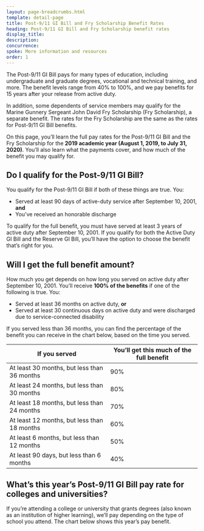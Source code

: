 ```yaml
---
layout: page-breadcrumbs.html
template: detail-page
title: Post-9/11 GI Bill and Fry Scholarship Benefit Rates
heading: Post-9/11 GI Bill and Fry Scholarship benefit rates
display_title:
description: 
concurrence: 
spoke: More information and resources
order: 1
---
```

<div class="va-introtext">
  
The Post-9/11 GI Bill pays for many types of education, including undergraduate and graduate degrees, vocational and 
technical training, and more. The benefit levels range from 40% to 100%, and we pay benefits for 15 years after your 
release from active duty.

In addition, some dependents of service members may qualify for the Marine Gunnery Sergeant John David Fry Scholarship (Fry
Scholarship), a separate benefit. The rates for the Fry Scholarship are the same as the rates for Post-9/11 GI Bill benefits.

On this page, you’ll learn the full pay rates for the Post-9/11 GI Bill and the Fry Scholarship for the **2019 academic year
(August 1, 2019, to July 31, 2020)**. You’ll also learn what the payments cover, and how much of the benefit you may qualify
for. 

## Do I qualify for the Post-9/11 GI Bill? 

You qualify for the Post-9/11 GI Bill if both of these things are true. You:
- Served at least 90 days of active-duty service after September 10, 2001, **and**
- You’ve received an honorable discharge

To qualify for the full benefit, you must have served at least 3 years of active duty after September 10, 2001. 
If you qualify for both the Active Duty GI Bill and the Reserve GI Bill, you’ll have the option to choose the benefit 
that’s right for you.

## Will I get the full benefit amount?

How much you get depends on how long you served on active duty after September 10, 2001. You’ll receive **100% of the benefits** if one of the following is true. You:

- Served at least 36 months on active duty, **or**
- Served at least 30 continuous days on active duty and were discharged due to service-connected disability

If you served less than 36 months, you can find the percentage of the benefit you can receive in the chart below, 
based on the time you served. 

| If you served | You’ll get this much of the full benefit | 
| --- | --- |
| At least 30 months, but less than 36 months | 90% | 
| At least 24 months, but less than 30 months | 80% | 
| At least 18 months, but less than 24 months | 70% | 
| At least 12 months, but less than 18 months | 60% |
| At least 6 months, but less than 12 months | 50% |
| At least 90 days, but less than 6 months | 40% |

## What’s this year’s Post-9/11 GI Bill pay rate for colleges and universities?

If you’re attending a college or university that grants degrees (also known as an institution of 
higher learning), we’ll pay depending on the type of school you attend. The chart below shows this year’s pay benefit.
